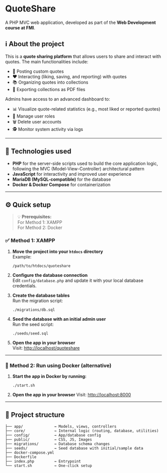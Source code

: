 # QuoteShare

A PHP MVC web application, developed as part of the **Web Development course at FMI**.

## ℹ️ About the project

This is a **quote sharing platform** that allows users to share and interact with quotes. The main functionalities include:

- 📝 Posting custom quotes
- ❤️ Interacting (liking, saving, and reporting) with quotes
- 📚 Organizing quotes into collections
- 📄 Exporting collections as PDF files

Admins have access to an advanced dashboard to:

- 📊 Visualize quote-related statistics (e.g., most liked or reported quotes)
- 👥 Manage user roles
- 🗑️ Delete user accounts
- 🕵️ Monitor system activity via logs

---

## 🔧 Technologies used

- **PHP** for the server-side scripts used to build the core application logic, following the MVC (Model-View-Controller) architectural pattern
- **JavaScript** for interactivity and improved user experience
- **MariaDB (MySQL-compatible)** for the database
- **Docker & Docker Compose** for containerization

---

## ⚙️ Quick setup

> 💡 **Prerequisites:**  
> For Method 1: XAMPP  
> For Method 2: Docker

### ✅ Method 1: XAMPP

1. **Move the project into your `htdocs` directory**  
   Example:
   ```
   /path/to/htdocs/quoteshare
   ```

2. **Configure the database connection**  
   Edit `config/database.php` and update it with your local database credentials.

3. **Create the database tables**  
   Run the migration script:
   ```
   ./migrations/db.sql
   ```

4. **Seed the database with an initial admin user**  
   Run the seed script:
   ```
   ./seeds/seed.sql
   ```

5. **Open the app in your browser**  
   Visit: [http://localhost/quoteshare](http://localhost/quoteshare)

---

### 🐳 Method 2: Run using Docker (alternative)

1. **Start the app in Docker by running:**
   ```
   ./start.sh
   ```

2. **Open the app in your browser**
   Visit: [http://localhost:8000](http://localhost:8000)

---

## 📁 Project structure

```
├── app/              → Models, views, controllers
├── core/             → Internal logic (routing, database, utilities)
├── config/           → App/database config
├── public/           → CSS, JS, Images
├── migrations/       → Database schema changes
├── seeds/            → Seed database with initial/sample data
├── docker-compose.yml
├── Dockerfile
├── index.php         → Entrypoint
└── start.sh          → One-click setup
```
